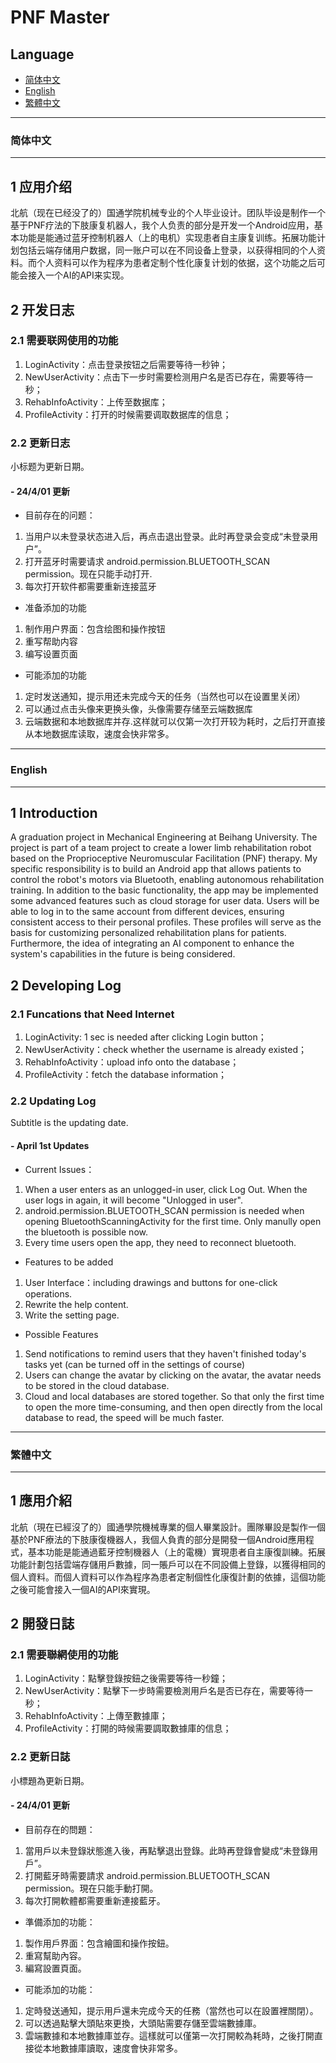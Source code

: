 # PNF Master 

## Language 

- [简体中文](#简体中文)
- [English](#english)
- [繁體中文](#繁體中文)

---

### 简体中文

---

## 1  应用介绍

北航（现在已经没了的）国通学院机械专业的个人毕业设计。团队毕设是制作一个基于PNF疗法的下肢康复机器人，我个人负责的部分是开发一个Android应用，基本功能是能通过蓝牙控制机器人（上的电机）实现患者自主康复训练。拓展功能计划包括云端存储用户数据，同一账户可以在不同设备上登录，以获得相同的个人资料。而个人资料可以作为程序为患者定制个性化康复计划的依据，这个功能之后可能会接入一个AI的API来实现。

## 2 开发日志

### 2.1 需要联网使用的功能

1. LoginActivity：点击登录按钮之后需要等待一秒钟；
2. NewUserActivity：点击下一步时需要检测用户名是否已存在，需要等待一秒；
3. RehabInfoActivity：上传至数据库；
4. ProfileActivity：打开的时候需要调取数据库的信息；

### 2.2 更新日志

小标题为更新日期。

#### - 24/4/01 更新

- 目前存在的问题：

1. 当用户以未登录状态进入后，再点击退出登录。此时再登录会变成“未登录用户”。
2. 打开蓝牙时需要请求 android.permission.BLUETOOTH_SCAN permission。现在只能手动打开.
3. 每次打开软件都需要重新连接蓝牙

- 准备添加的功能

1. 制作用户界面：包含绘图和操作按钮
2. 重写帮助内容
3. 编写设置页面

- 可能添加的功能

1. 定时发送通知，提示用还未完成今天的任务（当然也可以在设置里关闭）
2. 可以通过点击头像来更换头像，头像需要存储至云端数据库
3. 云端数据和本地数据库并存.这样就可以仅第一次打开较为耗时，之后打开直接从本地数据库读取，速度会快非常多。

---
### English
---

## 1 Introduction

A graduation project in Mechanical Engineering at Beihang University. The project is part of a team project to create a lower limb rehabilitation robot based on the Proprioceptive Neuromuscular Facilitation (PNF) therapy. My specific responsibility is to build an Android app that allows patients to control the robot's motors via Bluetooth, enabling autonomous rehabilitation training. In addition to the basic functionality, the app may be implemented some advanced features such as cloud storage for user data. Users will be able to log in to the same account from different devices, ensuring consistent access to their personal profiles. These profiles will serve as the basis for customizing personalized rehabilitation plans for patients. Furthermore, the idea of integrating an AI component to enhance the system's capabilities in the future is being considered.

## 2 Developing Log

### 2.1 Funcations that Need Internet

1. LoginActivity: 1 sec is needed after clicking Login button；
2. NewUserActivity：check whether the username is already existed；
3. RehabInfoActivity：upload info onto the database；
4. ProfileActivity：fetch the database information；

### 2.2 Updating Log

Subtitle is the updating date.

#### - April 1st Updates

- Current Issues：

1. When a user enters as an unlogged-in user, click Log Out. When the user logs in again, it will become "Unlogged in user".
2. android.permission.BLUETOOTH_SCAN permission is needed when opening BluetoothScanningActivity for the first time. Only manully open the bluetooth is possible now.
3. Every time users open the app, they need to reconnect bluetooth.

- Features to be added

1. User Interface：including drawings and buttons for one-click operations.
2. Rewrite the help content.
3. Write the setting page.

- Possible Features

1. Send notifications to remind users that they haven't finished today's tasks yet (can be turned off in the settings of course)
2. Users can change the avatar by clicking on the avatar, the avatar needs to be stored in the cloud database.
3. Cloud and local databases are stored together. So that only the first time to open the more time-consuming, and then open directly from the local database to read, the speed will be much faster.


---
### 繁體中文
---

## 1 應用介紹

北航（現在已經沒了的）國通學院機械專業的個人畢業設計。團隊畢設是製作一個基於PNF療法的下肢康復機器人，我個人負責的部分是開發一個Android應用程式，基本功能是能通過藍牙控制機器人（上的電機）實現患者自主康復訓練。拓展功能計劃包括雲端存儲用戶數據，同一賬戶可以在不同設備上登錄，以獲得相同的個人資料。而個人資料可以作為程序為患者定制個性化康復計劃的依據，這個功能之後可能會接入一個AI的API來實現。

## 2 開發日誌

### 2.1 需要聯網使用的功能

1. LoginActivity：點擊登錄按鈕之後需要等待一秒鐘；
2. NewUserActivity：點擊下一步時需要檢測用戶名是否已存在，需要等待一秒；
3. RehabInfoActivity：上傳至數據庫；
4. ProfileActivity：打開的時候需要調取數據庫的信息；

### 2.2 更新日誌

小標題為更新日期。

#### - 24/4/01 更新

- 目前存在的問題：

1. 當用戶以未登錄狀態進入後，再點擊退出登錄。此時再登錄會變成“未登錄用戶”。
2. 打開藍牙時需要請求 android.permission.BLUETOOTH_SCAN permission。現在只能手動打開。
3. 每次打開軟體都需要重新連接藍牙。

- 準備添加的功能：

1. 製作用戶界面：包含繪圖和操作按鈕。
2. 重寫幫助內容。
3. 編寫設置頁面。

- 可能添加的功能：

1. 定時發送通知，提示用戶還未完成今天的任務（當然也可以在設置裡關閉）。
2. 可以透過點擊大頭貼來更換，大頭貼需要存儲至雲端數據庫。
3. 雲端數據和本地數據庫並存。這樣就可以僅第一次打開較為耗時，之後打開直接從本地數據庫讀取，速度會快非常多。